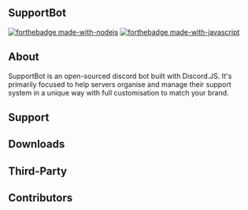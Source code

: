 ## SupportBot
[![forthebadge made-with-nodejs](https://img.shields.io/badge/Node.js-339933?style=for-the-badge&amp;logo=nodedotjs&amp;logoColor=white)]([https://www.python.org/](https://nodejs.org/en/)) [![forthebadge made-with-javascript](https://img.shields.io/badge/JavaScript-323330?style=for-the-badge&amp;logo=javascript&amp;logoColor=F7DF1E)]([https://javascript.com](https://javascript.com)) 

## About

SupportBot is an open-sourced discord bot built with Discord.JS. It's primarily focused to help servers organise and manage their support system in a unique way with full customisation to match your brand. 

## Support




## Downloads

## Third-Party

## Contributors



